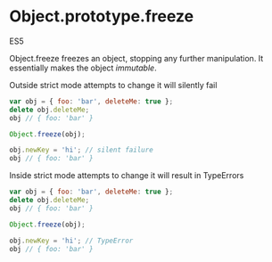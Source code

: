 # Object.prototype.freeze

<div class="spec es5">ES5</div>


Object.freeze freezes an object, stopping any further manipulation. It essentially makes the object *immutable*.

Outside strict mode attempts to change it will silently fail

```javascript
var obj = { foo: 'bar', deleteMe: true };
delete obj.deleteMe;
obj // { foo: 'bar' }

Object.freeze(obj);

obj.newKey = 'hi'; // silent failure
obj // { foo: 'bar' }
```

Inside strict mode attempts to change it will result in TypeErrors
```javascript
var obj = { foo: 'bar', deleteMe: true };
delete obj.deleteMe;
obj // { foo: 'bar' }

Object.freeze(obj);

obj.newKey = 'hi'; // TypeError
obj // { foo: 'bar' }
```
